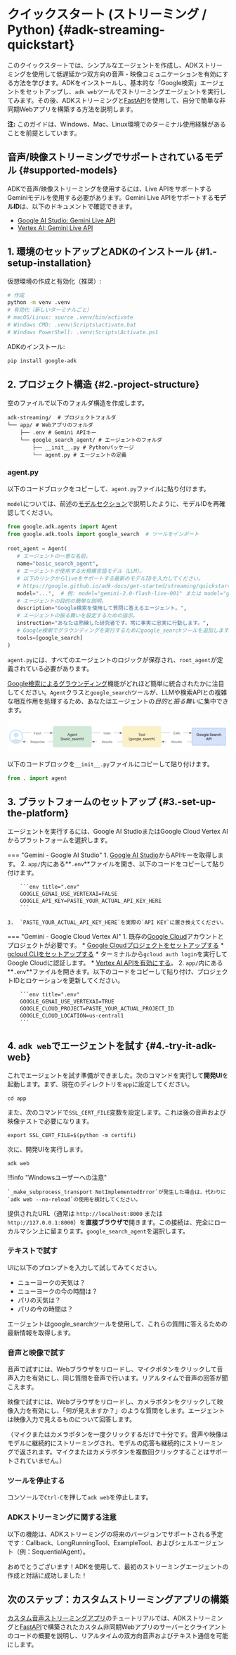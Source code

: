 # クイックスタート (ストリーミング / Python) {#adk-streaming-quickstart}

このクイックスタートでは、シンプルなエージェントを作成し、ADKストリーミングを使用して低遅延かつ双方向の音声・映像コミュニケーションを有効にする方法を学びます。ADKをインストールし、基本的な「Google検索」エージェントをセットアップし、`adk web`ツールでストリーミングエージェントを実行してみます。その後、ADKストリーミングと[FastAPI](https://fastapi.tiangolo.com/)を使用して、自分で簡単な非同期Webアプリを構築する方法を説明します。

**注:** このガイドは、Windows、Mac、Linux環境でのターミナル使用経験があることを前提としています。

## 音声/映像ストリーミングでサポートされているモデル {#supported-models}

ADKで音声/映像ストリーミングを使用するには、Live APIをサポートするGeminiモデルを使用する必要があります。Gemini Live APIをサポートする**モデルID**は、以下のドキュメントで確認できます。

-   [Google AI Studio: Gemini Live API](https://ai.google.dev/gemini-api/docs/models#live-api)
-   [Vertex AI: Gemini Live API](https://cloud.google.com/vertex-ai/generative-ai/docs/live-api)

## 1. 環境のセットアップとADKのインストール {#1.-setup-installation}

仮想環境の作成と有効化（推奨）:

```bash
# 作成
python -m venv .venv
# 有効化（新しいターミナルごと）
# macOS/Linux: source .venv/bin/activate
# Windows CMD: .venv\Scripts\activate.bat
# Windows PowerShell: .venv\Scripts\Activate.ps1
```

ADKのインストール:

```bash
pip install google-adk
```

## 2. プロジェクト構造 {#2.-project-structure}

空のファイルで以下のフォルダ構造を作成します。

```console
adk-streaming/  # プロジェクトフォルダ
└── app/ # Webアプリのフォルダ
    ├── .env # Gemini APIキー
    └── google_search_agent/ # エージェントのフォルダ
        ├── __init__.py # Pythonパッケージ
        └── agent.py # エージェントの定義
```

### agent.py

以下のコードブロックをコピーして、`agent.py`ファイルに貼り付けます。

`model`については、前述の[モデルセクション](#supported-models)で説明したように、モデルIDを再確認してください。

```py
from google.adk.agents import Agent
from google.adk.tools import google_search  # ツールをインポート

root_agent = Agent(
   # エージェントの一意な名前。
   name="basic_search_agent",
   # エージェントが使用する大規模言語モデル（LLM）。
   # 以下のリンクからliveをサポートする最新のモデルIDを入力してください。
   # https://google.github.io/adk-docs/get-started/streaming/quickstart-streaming/#supported-models
   model="...",  # 例: model="gemini-2.0-flash-live-001" または model="gemini-2.0-flash-live-preview-04-09"
   # エージェントの目的の簡単な説明。
   description="Google検索を使用して質問に答えるエージェント。",
   # エージェントの振る舞いを設定するための指示。
   instruction="あなたは熟練した研究者です。常に事実に忠実に行動します。",
   # Google検索でグラウンディングを実行するためにgoogle_searchツールを追加します。
   tools=[google_search]
)
```

`agent.py`には、すべてのエージェントのロジックが保存され、`root_agent`が定義されている必要があります。

[Google検索によるグラウンディング](https://ai.google.dev/gemini-api/docs/grounding?lang=python#configure-search)機能がどれほど簡単に統合されたかに注目してください。`Agent`クラスと`google_search`ツールが、LLMや検索APIとの複雑な相互作用を処理するため、あなたはエージェントの*目的*と*振る舞い*に集中できます。

![intro_components.png](../../assets/quickstart-streaming-tool.png)

以下のコードブロックを`__init__.py`ファイルにコピーして貼り付けます。

```py title="__init__.py"
from . import agent
```

## 3. プラットフォームのセットアップ {#3.-set-up-the-platform}

エージェントを実行するには、Google AI StudioまたはGoogle Cloud Vertex AIからプラットフォームを選択します。

=== "Gemini - Google AI Studio"
    1.  [Google AI Studio](https://aistudio.google.com/apikey)からAPIキーを取得します。
    2.  `app/`内にある**`.env`**ファイルを開き、以下のコードをコピーして貼り付けます。

        ```env title=".env"
        GOOGLE_GENAI_USE_VERTEXAI=FALSE
        GOOGLE_API_KEY=PASTE_YOUR_ACTUAL_API_KEY_HERE
        ```

    3.  `PASTE_YOUR_ACTUAL_API_KEY_HERE`を実際の`API KEY`に置き換えてください。

=== "Gemini - Google Cloud Vertex AI"
    1.  既存の[Google Cloud](https://cloud.google.com/?e=48754805&hl=ja)アカウントとプロジェクトが必要です。
        *   [Google Cloudプロジェクトをセットアップする](https://cloud.google.com/vertex-ai/generative-ai/docs/start/quickstarts/quickstart-multimodal#setup-gcp)
        *   [gcloud CLIをセットアップする](https://cloud.google.com/vertex-ai/generative-ai/docs/start/quickstarts/quickstart-multimodal#setup-local)
        *   ターミナルから`gcloud auth login`を実行してGoogle Cloudに認証します。
        *   [Vertex AI APIを有効にする](https://console.cloud.google.com/flows/enableapi?apiid=aiplatform.googleapis.com)。
    2.  `app/`内にある**`.env`**ファイルを開きます。以下のコードをコピーして貼り付け、プロジェクトIDとロケーションを更新してください。

        ```env title=".env"
        GOOGLE_GENAI_USE_VERTEXAI=TRUE
        GOOGLE_CLOUD_PROJECT=PASTE_YOUR_ACTUAL_PROJECT_ID
        GOOGLE_CLOUD_LOCATION=us-central1
        ```

## 4. `adk web`でエージェントを試す {#4.-try-it-adk-web}

これでエージェントを試す準備ができました。次のコマンドを実行して**開発UI**を起動します。まず、現在のディレクトリを`app`に設定してください。

```shell
cd app
```

また、次のコマンドで`SSL_CERT_FILE`変数を設定します。これは後の音声および映像テストで必要になります。

```shell
export SSL_CERT_FILE=$(python -m certifi)
```

次に、開発UIを実行します。

```shell
adk web
```

!!!info "Windowsユーザーへの注意"

    `_make_subprocess_transport NotImplementedError`が発生した場合は、代わりに`adk web --no-reload`の使用を検討してください。

提供されたURL（通常は `http://localhost:8000` または `http://127.0.0.1:8000`）を**直接ブラウザで**開きます。この接続は、完全にローカルマシン上に留まります。`google_search_agent`を選択します。

### テキストで試す

UIに以下のプロンプトを入力して試してみてください。

*   ニューヨークの天気は？
*   ニューヨークの今の時間は？
*   パリの天気は？
*   パリの今の時間は？

エージェントはgoogle_searchツールを使用して、これらの質問に答えるための最新情報を取得します。

### 音声と映像で試す

音声で試すには、Webブラウザをリロードし、マイクボタンをクリックして音声入力を有効にし、同じ質問を音声で行います。リアルタイムで音声の回答が聞こえます。

映像で試すには、Webブラウザをリロードし、カメラボタンをクリックして映像入力を有効にし、「何が見えますか？」のような質問をします。エージェントは映像入力で見えるものについて回答します。

（マイクまたはカメラボタンを一度クリックするだけで十分です。音声や映像はモデルに継続的にストリーミングされ、モデルの応答も継続的にストリーミングで返されます。マイクまたはカメラボタンを複数回クリックすることはサポートされていません。）

### ツールを停止する

コンソールで`Ctrl-C`を押して`adk web`を停止します。

### ADKストリーミングに関する注意

以下の機能は、ADKストリーミングの将来のバージョンでサポートされる予定です：Callback、LongRunningTool、ExampleTool、およびシェルエージェント（例：SequentialAgent）。

おめでとうございます！ADKを使用して、最初のストリーミングエージェントの作成と対話に成功しました！

## 次のステップ：カスタムストリーミングアプリの構築

[カスタム音声ストリーミングアプリ](../../streaming/custom-streaming.md)のチュートリアルでは、ADKストリーミングと[FastAPI](https://fastapi.tiangolo.com/)で構築されたカスタム非同期Webアプリのサーバーとクライアントのコードの概要を説明し、リアルタイムの双方向音声およびテキスト通信を可能にします。